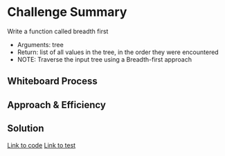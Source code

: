 # Challenge Summary
Write a function called breadth first
- Arguments: tree
- Return: list of all values in the tree, in the order they were encountered
- NOTE: Traverse the input tree using a Breadth-first approach

## Whiteboard Process
<!-- Embedded whiteboard image -->

## Approach & Efficiency
<!-- What approach did you take? Why? What is the Big O space/time for this approach? -->

## Solution
[Link to code](./trees/breadth_first.py)
[Link to test](./tests/test_trees.py)